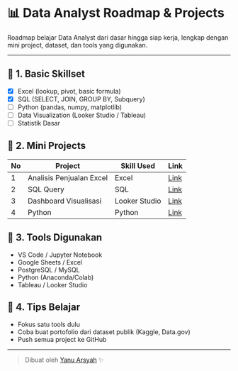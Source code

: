 # 📊 Data Analyst Roadmap & Projects

Roadmap belajar Data Analyst dari dasar hingga siap kerja, lengkap dengan mini project, dataset, dan tools yang digunakan.

---

## 🔰 1. Basic Skillset
- [x] Excel (lookup, pivot, basic formula)
- [x] SQL (SELECT, JOIN, GROUP BY, Subquery)
- [ ] Python (pandas, numpy, matplotlib)
- [ ] Data Visualization (Looker Studio / Tableau)
- [ ] Statistik Dasar

## 🧪 2. Mini Projects
| No | Project | Skill Used | Link |
|----|---------|------------|------|
| 1 | Analisis Penjualan Excel | Excel | [Link](#) |
| 2 | SQL Query | SQL | [Link](#) |
| 3 | Dashboard Visualisasi | Looker Studio | [Link](#) |
| 4 | Python | Python | [Link](#) |

## 🔧 3. Tools Digunakan
- VS Code / Jupyter Notebook
- Google Sheets / Excel
- PostgreSQL / MySQL
- Python (Anaconda/Colab)
- Tableau / Looker Studio

## 🧠 4. Tips Belajar
- Fokus satu tools dulu
- Coba buat portofolio dari dataset publik (Kaggle, Data.gov)
- Push semua project ke GitHub

---

> Dibuat oleh [Yanu Arsyah](https://github.com/YanuArsyah) ✨
